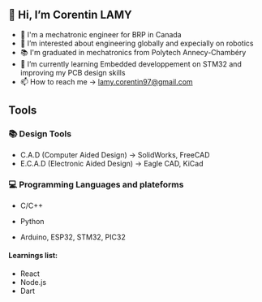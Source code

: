 ## 👋 Hi, I’m Corentin LAMY

- 🏢 I'm a mechatronic engineer for BRP in Canada
- 👀 I’m interested about engineering globally and expecially on robotics
- 📚 I'm graduated in mechatronics from Polytech Annecy-Chambéry
- 🌱 I’m currently learning Embedded developpement on STM32 and improving my PCB design skills
- 📫 How to reach me -> lamy.corentin97@gmail.com

## Tools

### 📚 Design Tools

- C.A.D (Computer Aided Design) -> SolidWorks, FreeCAD
- E.C.A.D (Electronic Aided Design) -> Eagle CAD, KiCad

### 💻 Programming Languages and plateforms

- C/C++
- Python


- Arduino, ESP32, STM32, PIC32

#### Learnings list:
- React
- Node.js
- Dart

